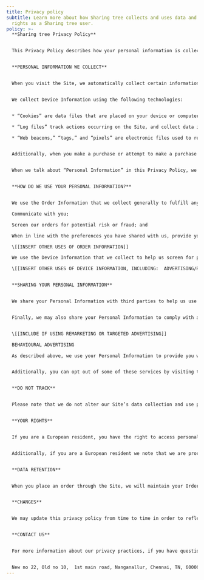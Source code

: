 ```yaml
---
title: Privacy policy
subtitle: Learn more about how Sharing tree collects and uses data and your
  rights as a Sharing tree user.
policy: >-
  **Sharing tree Privacy Policy**


  This Privacy Policy describes how your personal information is collected, used, and shared when you visit or make a purchase from https://sharingtreetrust.netlify.app (the “Site”).


  **PERSONAL INFORMATION WE COLLECT**


  When you visit the Site, we automatically collect certain information about your device, including information about your web browser, IP address, time zone, and some of the cookies that are installed on your device. Additionally, as you browse the Site, we collect information about the individual web pages or products that you view, what websites or search terms referred you to the Site, and information about how you interact with the Site. We refer to this automatically-collected information as “Device Information.”


  We collect Device Information using the following technologies:


  * “Cookies” are data files that are placed on your device or computer and often include an anonymous unique identifier. For more information about cookies, and how to disable cookies, visit http://www.allaboutcookies.org.

  * “Log files” track actions occurring on the Site, and collect data including your IP address, browser type, Internet service provider, referring/exit pages, and date/time stamps.

  * “Web beacons,” “tags,” and “pixels” are electronic files used to record information about how you browse the Site.


  Additionally, when you make a purchase or attempt to make a purchase through the Site, we collect certain information from you, including your name, billing address, shipping address, payment information (including credit card numbers \[[INSERT ANY OTHER PAYMENT TYPES ACCEPTED]]), email address, and phone number.  We refer to this information as “Order Information.”


  When we talk about “Personal Information” in this Privacy Policy, we are talking both about Device Information and Order Information.


  **HOW DO WE USE YOUR PERSONAL INFORMATION?**


  We use the Order Information that we collect generally to fulfill any orders placed through the Site (including processing your payment information, arranging for shipping, and providing you with invoices and/or order confirmations).  Additionally, we use this Order Information to:

  Communicate with you;

  Screen our orders for potential risk or fraud; and

  When in line with the preferences you have shared with us, provide you with information or advertising relating to our products or services.

  \[[INSERT OTHER USES OF ORDER INFORMATION]]

  We use the Device Information that we collect to help us screen for potential risk and fraud (in particular, your IP address), and more generally to improve and optimize our Site (for example, by generating analytics about how our customers browse and interact with the Site, and to assess the success of our marketing and advertising campaigns).

  \[[INSERT OTHER USES OF DEVICE INFORMATION, INCLUDING:  ADVERTISING/RETARGETING]]


  **SHARING YOUR PERSONAL INFORMATION**


  We share your Personal Information with third parties to help us use your Personal Information, as described above.  For example, we use Shopify to power our online store--you can read more about how Shopify uses your Personal Information here:  https://www.shopify.com/legal/privacy.  We also use Google Analytics to help us understand how our customers use the Site--you can read more about how Google uses your Personal Information here:  https://www.google.com/intl/en/policies/privacy/.  You can also opt-out of Google Analytics here:  https://tools.google.com/dlpage/gaoptout.


  Finally, we may also share your Personal Information to comply with applicable laws and regulations, to respond to a subpoena, search warrant or other lawful request for information we receive, or to otherwise protect our rights.


  \[[INCLUDE IF USING REMARKETING OR TARGETED ADVERTISING]]

  BEHAVIOURAL ADVERTISING

  As described above, we use your Personal Information to provide you with targeted advertisements or marketing communications we believe may be of interest to you.  For more information about how targeted advertising works, you can visit the Network Advertising Initiative’s (“NAI”) educational page at http://www.networkadvertising.org/understanding-online-advertising/how-does-it-work.


  Additionally, you can opt out of some of these services by visiting the Digital Advertising Alliance’s opt-out portal at:  http://optout.aboutads.info/.


  **DO NOT TRACK**


  Please note that we do not alter our Site’s data collection and use practices when we see a Do Not Track signal from your browser.


  **YOUR RIGHTS**


  If you are a European resident, you have the right to access personal information we hold about you and to ask that your personal information be corrected, updated, or deleted. If you would like to exercise this right, please contact us through the contact information below.


  Additionally, if you are a European resident we note that we are processing your information in order to fulfill contracts we might have with you (for example if you make an order through the Site), or otherwise to pursue our legitimate business interests listed above.  Additionally, please note that your information will be transferred outside of Europe, including to Canada and the United States.


  **DATA RETENTION**


  When you place an order through the Site, we will maintain your Order Information for our records unless and until you ask us to delete this information.


  **CHANGES**


  We may update this privacy policy from time to time in order to reflect, for example, changes to our practices or for other operational, legal or regulatory reasons.


  **CONTACT US**


  For more information about our privacy practices, if you have questions, or if you would like to make a complaint, please contact us by e-mail at senthilkumar.cse04@gmail.com or by mail using the details provided below:


  New no 22, Old no 10,  1st main road, Nanganallur, Chennai, TN, 600061, India
---
```

